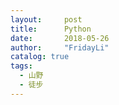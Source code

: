 ```yaml
---
layout:     post
title:      Python
date:       2018-05-26
author:     "FridayLi"
catalog: true
tags:
  - 山野
  - 徒步
---
```


